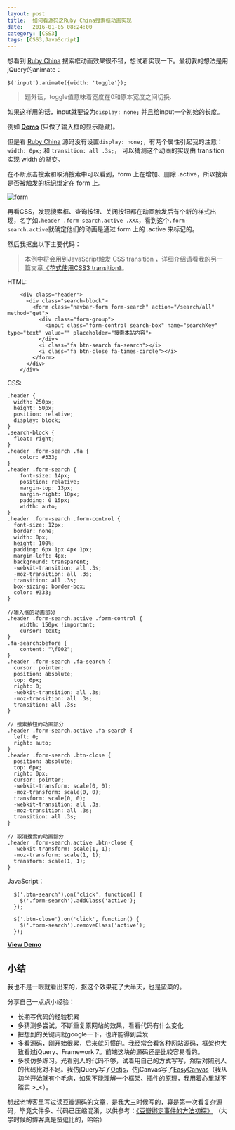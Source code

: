 ```yaml
---
layout: post
title:  如何看源码之Ruby China搜索框动画实现
date:   2016-01-05 08:24:00
category: [CSS3]
tags: [CSS3,JavaScript]
---
```


<!-- ![如何看源码之Ruby China搜索框动画实现][1] -->

<!-- 不要脸的自恋一下——我觉得我看源码的能力越来越强了，2333~ -->

想看到 [Ruby China][2] 搜索框动画效果很不错，想试着实现一下。最初我的想法是用jQuery的animate：

<!--more-->

```
$('input').animate({width: 'toggle'});
```

> 题外话，toggle值意味着宽度在0和原本宽度之间切换.

如果这样用的话，input就要设为`display: none;` 并且给input一个初始的长度。

例如 **[Demo][3]** (只做了输入框的显示隐藏)。

但是看 [Ruby China][4] 源码没有设置`display: none;`，有两个属性引起我的注意：`width: 0px;` 和 `transition: all .3s;`， 可以猜测这个动画的实现由 transition 实现 width 的渐变。

在不断点击搜索和取消搜索中可以看到，form 上在增加、删除 .active，所以搜索是否被触发的标记绑定在 form 上。

![form][5]

再看CSS，发现搜索框、查询按钮、关闭按钮都在动画触发后有个新的样式出现，名字如`.header .form-search.active .XXX`，看到这个`.form-search.active`就确定他们的动画是通过 form 上的 .active 来标记的。

然后我抠出以下主要代码：

> 本例中将会用到JavaScript触发 CSS transition ，详细介绍请看我的另一篇文章[《花式使用CSS3 transition》][6]。

HTML:
```
    <div class="header">
      <div class="search-block">
        <form class="navbar-form form-search" action="/search/all" method="get">
          <div class="form-group">
            <input class="form-control search-box" name="searchKey" type="text" value="" placeholder="搜索本站内容">
          </div>
          <i class="fa btn-search fa-search"></i>
          <i class="fa btn-close fa-times-circle"></i>
        </form>
      </div>
    </div>

```

CSS:
```
.header {
  width: 250px;
  height: 50px;
  position: relative;
  display: block;
}
.search-block {
  float: right;
}
.header .form-search .fa {
    color: #333;
}
.header .form-search {
    font-size: 14px;
    position: relative;
    margin-top: 13px;
    margin-right: 10px;
    padding: 0 15px;
    width: auto;
}
.header .form-search .form-control {
  font-size: 12px;
  border: none;
  width: 0px;
  height: 100%;
  padding: 6px 1px 4px 1px;
  margin-left: 4px;
  background: transparent;
  -webkit-transition: all .3s;
  -moz-transition: all .3s;
  transition: all .3s;
  box-sizing: border-box;
  color: #333;
}

//输入框的动画部分
.header .form-search.active .form-control {
    width: 150px !important;
    cursor: text;
}
.fa-search:before {
    content: "\f002";
}
.header .form-search .fa-search {
  cursor: pointer;
  position: absolute;
  top: 6px;
  right: 0;
  -webkit-transition: all .3s;
  -moz-transition: all .3s;
  transition: all .3s;
}

// 搜索按钮的动画部分
.header .form-search.active .fa-search {
  left: 0;
  right: auto;
}
.header .form-search .btn-close {
  position: absolute;
  top: 6px;
  right: 0px;
  cursor: pointer;
  -webkit-transform: scale(0, 0);
  -moz-transform: scale(0, 0);
  transform: scale(0, 0);
  -webkit-transition: all .3s;
  -moz-transition: all .3s;
  transition: all .3s;
}

// 取消搜索的动画部分
.header .form-search.active .btn-close {
  -webkit-transform: scale(1, 1);
  -moz-transform: scale(1, 1);
  transform: scale(1, 1);
}
```

JavaScript：
```
  $('.btn-search').on('click', function() {
    $('.form-search').addClass('active');
  });

  $('.btn-close').on('click', function() {
    $('.form-search').removeClass('active');
  });
```

**[View Demo][7]**

## 小结

我也不是一眼就看出来的，抠这个效果花了大半天，也是蛮菜的。

分享自己一点点小经验：

- 长期写代码的经验积累
- 多猜测多尝试，不断重复原网站的效果，看看代码有什么变化
- 把想到的关键词就google一下，也许能得到启发
- 多看源码，刚开始很累，后来就习惯的。我经常会看各种网站源码，框架也大致看过jQuery、Framework 7。前端这块的源码还是比较容易看的。
- 多模仿多练习。光看别人的代码不够，试着用自己的方式写写，然后对照别人的代码比对不足。我仿jQuery写了[Octjs][8]，仿jCanvas写了[EasyCanvas][9]（我从初学开始就有个毛病，如果不能理解一个框架、插件的原理，我用着心里就不踏实 >_<）。

想起老博客里写过读豆瓣源码的文章，是我大三时候写的，算是第一次看复杂源码，毕竟文件多、代码已压缩混淆，以供参考：[《豆瓣绑定事件的方法初探》][10] （大学时候的博客真是蛮逗比的，哈哈）


  [1]: http://77g54f.com1.z0.glb.clouddn.com/bgt-306435.png?imageView2/1/q/100|watermark/1/image/aHR0cDovLzc3ZzU0Zi5jb20xLnowLmdsYi5jbG91ZGRuLmNvbS9sYWtlcjIucG5n/dissolve/100/gravity/South/dy/5
  [2]: https://ruby-china.org
  [3]: http://codepen.io/younglaker/pen/jWygzm
  [4]: https://ruby-china.org/
  [5]: http://77g54f.com1.z0.glb.clouddn.com/QQ20151214144634.png
  [6]: http://laker.me/blog/2015/12/18/15_1218_css3_transition/
  [7]: http://codepen.io/younglaker/pen/MKKwyp/
  [8]: https://github.com/younglaker/octjs
  [9]: https://github.com/younglaker/EasyCanvas
  [10]: http://www.cnblogs.com/younglaker/archive/2013/05/16/3081065.html